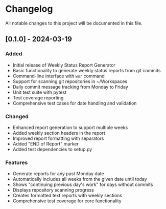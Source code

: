 # Changelog

All notable changes to this project will be documented in this file.

## [0.1.0] - 2024-03-19

### Added
- Initial release of Weekly Status Report Generator
- Basic functionality to generate weekly status reports from git commits
- Command-line interface with `wsr` command
- Support for scanning git repositories in ~/Workspaces
- Daily commit message tracking from Monday to Friday
- Unit test suite with pytest
- Test coverage reporting
- Comprehensive test cases for date handling and validation

### Changed
- Enhanced report generation to support multiple weeks
- Added weekly section headers in the report
- Improved report formatting with separators
- Added "END of Report" marker
- Added test dependencies to setup.py

### Features
- Generate reports for any past Monday date
- Automatically includes all weeks from the given date until today
- Shows "continuing previous day's work" for days without commits
- Displays repository scanning progress
- Creates formatted text reports with weekly sections
- Comprehensive test coverage for core functionality 